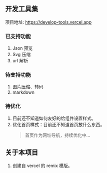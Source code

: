 ## 开发工具集

项目地址: https://develop-tools.vercel.app

### 已支持功能

1. Json 预览
2. Svg 压缩
3. url 解析

### 待支持功能

1. 图片压缩、转码
2. markdown

### 待优化

1. 目前还不知道如何友好的给组件设置样式。
2. 优化首页样式：目前还不知道首页放什么东西。
   > 首页作为网址导航，持续优化中...

## 关于本项目

1. 创建自 vercel 的 remix 模版。
